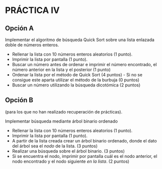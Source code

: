 # PRÁCTICA IV

## Opción A

Implementar el algoritmo de búsqueda Quick Sort sobre una lista enlazada doble de números enteros.
  - Rellenar la lista con 10 números enteros aleatorios (1 punto).
  - Imprimir la lista por pantalla (1 punto).
  - Buscar un número antes de ordenar e imprimir el número encontrado, el número anterior en la lista y el posterior (1 punto)
  - Ordenar la lista por el método de Quick Sort (4 puntos) - Si no se consigue este aparta utilizar el método de la burbuja (0 puntos)
  - Buscar un número utilizando la búsqueda dicotómica (2 puntos)

## Opción B 
(para los que no han realizado recuperación de prácticas).

Implementar búsqueda mediante árbol binario ordenado

  - Rellenar la lista con 10 números enteros aleatorios (1 punto).
  - Imprimir la lista por pantalla (1 punto).
  - A partir de la lista creada crear un árbol binario ordenado, donde el dato del árbol sea el *nodo* de la lista. (3 puntos)
  - Realizar una búsqueda sobre el árbol binario. (3 puntos)
  - Si se encuentra el nodo, imprimir por pantalla cuál es el nodo anterior, el nodo encontrado y el nodo siguiente *en la lista*. (2 puntos)
